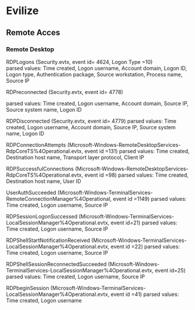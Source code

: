 # Evilize
## Remote Acces
### Remote Desktop 
RDPLogons (Security.evtx, event id= 4624, Logon Type =10)\
parsed values: Time created, Logon username, Account domain, Logon ID, Logon type, Authentication package, Source workstation, Process name, Source IP

RDPreconnected (Security.evtx, event id= 4778) 

parsed values: Time created, Logon username, Account domain, Source IP, Source system name, Logon ID

RDPDisconnected (Security.evtx, event id= 4779)
parsed values: Time created, Logon username, Account domain, Source IP, Source system name, Logon ID

RDPConnectionAttempts (Microsoft-Windows-RemoteDesktopServices-RdpCoreTS%4Operational.evtx, event id =131)
parsed values: Time created, Destination host name, Transport layer protocol, Client IP

RDPSuccessfulConnections (Microsoft-Windows-RemoteDesktopServices-RdpCoreTS%4Operational.evtx, event id =98)
parsed values: Time created, Destination host name, User ID

UserAuthSucceeded (Microsoft-Windows-TerminalServices-RemoteConnectionManager%4Operational, event id =1149)
parsed values: Time created, Logon username, Source IP

RDPSessionLogonSuccessed (Microsoft-Windows-TerminalServices-LocalSessionManager%4Operational.evtx, event id=21)
parsed values: Time created, Logon username, Source IP

RDPShellStartNotificationReceived (Microsoft-Windows-TerminalServices-LocalSessionManager%4Operational.evtx, event id =22)
parsed values: Time created, Logon username, Source IP

RDPShellSessionReconnectedSucceeded (Microsoft-Windows-TerminalServices-LocalSessionManager%4Operational.evtx, event id=25)
parsed values: Time created, Logon username, Source IP

RDPbeginSession (Microsoft-Windows-TerminalServices-LocalSessionManager%4Operational.evtx, event id =41)
parsed values: Time created, Logon username
